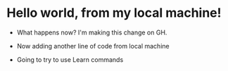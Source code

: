 # Hello world, from my local machine!

- What happens now?  I'm making this change on GH.
- Now adding another line of code from local machine

- Going to try to use Learn commands
